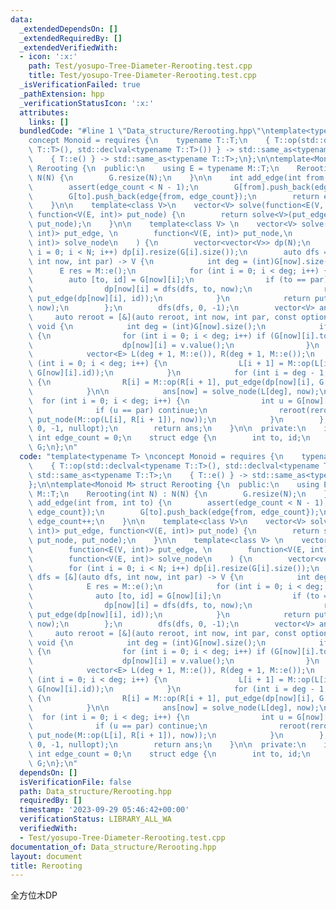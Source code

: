 ```yaml
---
data:
  _extendedDependsOn: []
  _extendedRequiredBy: []
  _extendedVerifiedWith:
  - icon: ':x:'
    path: Test/yosupo-Tree-Diameter-Rerooting.test.cpp
    title: Test/yosupo-Tree-Diameter-Rerooting.test.cpp
  _isVerificationFailed: true
  _pathExtension: hpp
  _verificationStatusIcon: ':x:'
  attributes:
    links: []
  bundledCode: "#line 1 \"Data_structure/Rerooting.hpp\"\ntemplate<typename T> \n\
    concept Monoid = requires {\n    typename T::T;\n    { T::op(std::declval<typename\
    \ T::T>(), std::declval<typename T::T>()) } -> std::same_as<typename T::T>;\n\
    \    { T::e() } -> std::same_as<typename T::T>;\n};\n\ntemplate<Monoid M> struct\
    \ Rerooting {\n  public:\n    using E = typename M::T;\n    Rerooting(int N) :\
    \ N(N) {\n        G.resize(N);\n    }\n\n    int add_edge(int from, int to) {\n\
    \        assert(edge_count < N - 1);\n        G[from].push_back(edge{to, edge_count});\n\
    \        G[to].push_back(edge{from, edge_count});\n        return edge_count++;\n\
    \    }\n\n    template<class V>\n    vector<V> solve(function<E(V, int)> put_edge,\
    \ function<V(E, int)> put_node) {\n        return solve<V>(put_edge, put_node,\
    \ put_node);\n    }\n\n    template<class V> \n    vector<V> solve(\n        function<E(V,\
    \ int)> put_edge, \n        function<V(E, int)> put_node,\n        function<V(E,\
    \ int)> solve_node\n    ) {\n        vector<vector<V>> dp(N);\n        for (int\
    \ i = 0; i < N; i++) dp[i].resize(G[i].size());\n        auto dfs = [&](auto dfs,\
    \ int now, int par) -> V {\n            int deg = (int)G[now].size();\n      \
    \      E res = M::e();\n            for (int i = 0; i < deg; i++) {\n        \
    \        auto [to, id] = G[now][i];\n                if (to == par) continue;\n\
    \                dp[now][i] = dfs(dfs, to, now);\n                res = M::op(res,\
    \ put_edge(dp[now][i], id));\n            }\n            return put_node(res,\
    \ now);\n        };\n        dfs(dfs, 0, -1);\n        vector<V> ans(N);\n   \
    \     auto reroot = [&](auto reroot, int now, int par, const optional<V> &v) ->\
    \ void {\n            int deg = (int)G[now].size();\n            if (v.has_value())\
    \ {\n                for (int i = 0; i < deg; i++) if (G[now][i].to == par) {\n\
    \                    dp[now][i] = v.value();\n                }\n            }\n\
    \            vector<E> L(deg + 1, M::e()), R(deg + 1, M::e());\n            for\
    \ (int i = 0; i < deg; i++) {\n                L[i + 1] = M::op(L[i], put_edge(dp[now][i],\
    \ G[now][i].id));\n            }\n            for (int i = deg - 1; i >= 0; i--)\
    \ {\n                R[i] = M::op(R[i + 1], put_edge(dp[now][i], G[now][i].id));\n\
    \            }\n\n            ans[now] = solve_node(L[deg], now);\n          \
    \  for (int i = 0; i < deg; i++) {\n                int u = G[now][i].to;\n  \
    \              if (u == par) continue;\n                reroot(reroot, u, now,\
    \ put_node(M::op(L[i], R[i + 1]), now));\n            }\n        };\n        reroot(reroot,\
    \ 0, -1, nullopt);\n        return ans;\n    }\n\n  private:\n    int N;\n   \
    \ int edge_count = 0;\n    struct edge {\n        int to, id;\n    };\n    vector<vector<edge>>\
    \ G;\n};\n"
  code: "template<typename T> \nconcept Monoid = requires {\n    typename T::T;\n\
    \    { T::op(std::declval<typename T::T>(), std::declval<typename T::T>()) } ->\
    \ std::same_as<typename T::T>;\n    { T::e() } -> std::same_as<typename T::T>;\n\
    };\n\ntemplate<Monoid M> struct Rerooting {\n  public:\n    using E = typename\
    \ M::T;\n    Rerooting(int N) : N(N) {\n        G.resize(N);\n    }\n\n    int\
    \ add_edge(int from, int to) {\n        assert(edge_count < N - 1);\n        G[from].push_back(edge{to,\
    \ edge_count});\n        G[to].push_back(edge{from, edge_count});\n        return\
    \ edge_count++;\n    }\n\n    template<class V>\n    vector<V> solve(function<E(V,\
    \ int)> put_edge, function<V(E, int)> put_node) {\n        return solve<V>(put_edge,\
    \ put_node, put_node);\n    }\n\n    template<class V> \n    vector<V> solve(\n\
    \        function<E(V, int)> put_edge, \n        function<V(E, int)> put_node,\n\
    \        function<V(E, int)> solve_node\n    ) {\n        vector<vector<V>> dp(N);\n\
    \        for (int i = 0; i < N; i++) dp[i].resize(G[i].size());\n        auto\
    \ dfs = [&](auto dfs, int now, int par) -> V {\n            int deg = (int)G[now].size();\n\
    \            E res = M::e();\n            for (int i = 0; i < deg; i++) {\n  \
    \              auto [to, id] = G[now][i];\n                if (to == par) continue;\n\
    \                dp[now][i] = dfs(dfs, to, now);\n                res = M::op(res,\
    \ put_edge(dp[now][i], id));\n            }\n            return put_node(res,\
    \ now);\n        };\n        dfs(dfs, 0, -1);\n        vector<V> ans(N);\n   \
    \     auto reroot = [&](auto reroot, int now, int par, const optional<V> &v) ->\
    \ void {\n            int deg = (int)G[now].size();\n            if (v.has_value())\
    \ {\n                for (int i = 0; i < deg; i++) if (G[now][i].to == par) {\n\
    \                    dp[now][i] = v.value();\n                }\n            }\n\
    \            vector<E> L(deg + 1, M::e()), R(deg + 1, M::e());\n            for\
    \ (int i = 0; i < deg; i++) {\n                L[i + 1] = M::op(L[i], put_edge(dp[now][i],\
    \ G[now][i].id));\n            }\n            for (int i = deg - 1; i >= 0; i--)\
    \ {\n                R[i] = M::op(R[i + 1], put_edge(dp[now][i], G[now][i].id));\n\
    \            }\n\n            ans[now] = solve_node(L[deg], now);\n          \
    \  for (int i = 0; i < deg; i++) {\n                int u = G[now][i].to;\n  \
    \              if (u == par) continue;\n                reroot(reroot, u, now,\
    \ put_node(M::op(L[i], R[i + 1]), now));\n            }\n        };\n        reroot(reroot,\
    \ 0, -1, nullopt);\n        return ans;\n    }\n\n  private:\n    int N;\n   \
    \ int edge_count = 0;\n    struct edge {\n        int to, id;\n    };\n    vector<vector<edge>>\
    \ G;\n};\n"
  dependsOn: []
  isVerificationFile: false
  path: Data_structure/Rerooting.hpp
  requiredBy: []
  timestamp: '2023-09-29 05:46:42+00:00'
  verificationStatus: LIBRARY_ALL_WA
  verifiedWith:
  - Test/yosupo-Tree-Diameter-Rerooting.test.cpp
documentation_of: Data_structure/Rerooting.hpp
layout: document
title: Rerooting
---
```


全方位木DP

